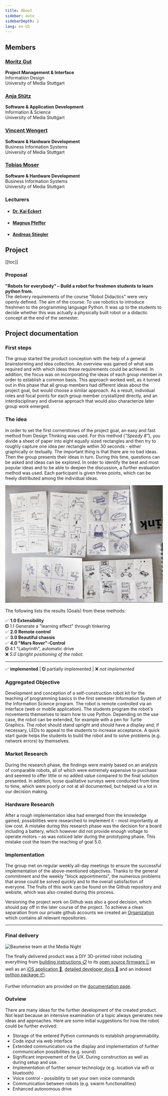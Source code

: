 ```yaml
---
title: About
sidebar: auto
sidebarDepth: 2
lang: en-US
---
```


## Members

### [Moritz Gut](https://github.com/moritzgvt)
**Project Management & Interface**  
Information Design  
University of Media Stuttgart

### [Anja Stütz](https://github.com/anjastvtz)
**Software & Application Development**  
Information & Science  
University of Media Stuttgart

### [Vincent Wengert](https://github.com/Vincent-Wengert)
**Software & Hardware Development**  
Business Information Systems  
University of Media Stuttgart

### [Tobias Moser](https://github.com/Tobias-Moser)
**Software & Hardware Development**  
Business Information Systems  
University of Media Stuttgart

### Lecturers
- #### [Dr. Kai Eckert](https://www.hdm-stuttgart.de/studieninhalte/person_view_kuerzel?kuerzel=eckert)
- #### [Magnus Pfeffer](https://www.hdm-stuttgart.de/studieninhalte/person_view_kuerzel?kuerzel=pfeffer)
- #### [Andreas Stiegler](https://www.hdm-stuttgart.de/person_view_kuerzel?kuerzel=stiegler)


## Project

[[toc]]

### Proposal
**"Robots for everybody" – Build a robot for freshmen students to learn python from.**  
The delivery requirements of the course "Robot Didactics" were very openly defined. The aim of the course: To use robotics to introduce freshmen to the programming language Python. It was up to the students to decide whether this was actually a physically built robot or a didactic concept at the end of the semester.

## Project documentation

### First steps
The group started the product conception with the help of a general brainstorming and idea collection. An overview was gained of what was required and with which ideas these requirements could be achieved. In addition, the focus was on incorporating the ideas of each group member in order to establish a common basis. This approach worked well, as it turned out in this phase that all group members had different ideas about the project goal, but would choose a similar approach. As a result, individual roles and focal points for each group member crystallized directly, and an interdisciplinary and diverse approach that would also characterize later group work emerged.

### The idea
In order to set the first cornerstones of the project goal, an easy and fast method from Design Thinking was used. For this method (_"Speedy 8"_), you divide a sheet of paper into eight equally sized rectangles and then try to roughly capture one idea per rectangle within 30 seconds - either graphically or textually. The important thing is that there are no bad ideas. Then the group presents their ideas in turn. During this time, questions can be asked and ideas can be explored. In order to identify the best and most popular ideas and to be able to deepen the discussion, a further evaluation method was used. Each participant is given three points, which can be freely distributed among the individual ideas.

![First ideas with Speedy 8](./first_ideas.png "First ideas with speedy 8")

The following lists the results (Goals) from these methods:

:white_check_mark: **1.0 Extensibility**  
  :negative_squared_cross_mark: 1.1 Generate a "learning effect" through tinkering  
:white_check_mark: **2.0 Remote control**  
:white_check_mark: **3.0 Beautiful chassis**  
:white_check_mark: **4.0 "Mars Rover"-Control**  
  :negative_squared_cross_mark: 4.1 "Labyrinth", automatic drive  
:x: _5.0 Upright positioning of the robot._  
  
<hr>
  
:white_check_mark: **implemented** | :negative_squared_cross_mark: partially implemented | :x: _not implemented_


### Aggregated Objective
Development and conception of a self-construction robot kit for the teaching of programming basics in the first semester Information System of the Information Science program. 
The robot is remote controlled via an interface (web or mobile application). The students program the robot's movements themselves to learn how to use Python. Depending on the use case, the robot can be extended, for example with a pen for Turtle Graphics. The robot should stand upright and should have a display and, if necessary, LEDs to appeal to the students to increase acceptance. 
A quick start guide helps the students to build the robot and to solve problems (e.g. network errors) by themselves.

### Market Research
During the research phase, the findings were mainly based on an analysis of comparable robots, all of which were extremely expensive to purchase and seemed to offer little or no added value compared to the final solution presented. In addition, loose qualitative surveys were conducted from time to time, which were poorly or not at all documented, but helped us a lot in our decision making. 

### Hardware Research
After a rough implementation idea had emerged from the knowledge gained, possibilities were researched to implement it - most importantly at low cost. A mistake during this research phase was the decision for a board including a battery, which however did not provide enough voltage to operate motors – as was noticed later during the prototyping phase. This mistake cost the team the reaching of goal 5.0.

### Implementation
The group met on regular weekly all-day meetings to ensure the successful implementation of the above-mentioned objectives. Thanks to the general commitment and the weekly "block appointments", the numerous problems that arose could be solved quickly and to the overall satisfaction of everyone. The fruits of this work can be found on the Github repository and website, which was also created during this process. 

Versioning the project work on Github was also a good decision, which should pay off in the later course of the project. To achieve a clean separation from our private github accounts we created an [Organization](https://github.com/baumeise) which contains all relevant repositories.
  
<hr>
  
### Final delivery  

![Baumeise team at the Media Night](./baumeise_team_mn.jpg "Team Baumeise")

The finally delivered product was a DIY 3D-printed robot including everything from [building instructions :clipboard:](https://baumeise.github.io/amsel/instructions) to its [open source firmware :file_cabinet:](https://github.com/baumeise/amsel) as well as an [iOS application :iphone:](https://github.com/baumeise/app), [detailed developer docs :vhs:](https://baumeise.github.io/amsel/getting-started) and an indexed [python package :package:](https://pypi.org/project/amselpy/).
  
Further information are provided on the [documentation page](https://baumeise.github.io/amsel).

### Outview
There are many ideas for the further development of the created product. Not least because an intensive examination of a topic always generates new ideas and approaches. Here are some initial suggestions for how the robot could be further evolved:

- Storage of the entered Python commands to establish programmability.
- Code input via web interface
- Extended communication via the display and implementation of further communication possibilities (e.g. sound)
- Significant improvement of the UX. During construction as well as during setup and use.
- Implementation of further sensor technology (e.g. location via wifi or bluetooth)
- Voice control - possibility to set your own voice commands
- Communication between robots (e.g. swarm functionalities)
- Enhanced autonomous drive
